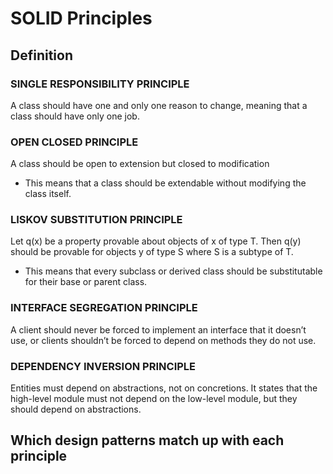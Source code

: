 # SOLID Principles

## Definition

### SINGLE RESPONSIBILITY PRINCIPLE

A class should have one and only one reason to change, meaning that a class should have only one job.

### OPEN CLOSED PRINCIPLE

A class should be open to extension but closed to modification
- This means that a class should be extendable without modifying the class itself.

### LISKOV SUBSTITUTION PRINCIPLE

Let q(x) be a property provable about objects of x of type T. Then q(y) should be provable for objects y of type S where S is a subtype of T.
- This means that every subclass or derived class should be substitutable for their base or parent class.

### INTERFACE SEGREGATION PRINCIPLE

A client should never be forced to implement an interface that it doesn’t use, or clients shouldn’t be forced to depend on methods they do not use.

### DEPENDENCY INVERSION PRINCIPLE

Entities must depend on abstractions, not on concretions. It states that the high-level module must not depend on the low-level module, but they should depend on abstractions.

## Which design patterns match up with each principle

